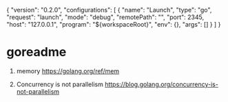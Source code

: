 {
    "version": "0.2.0",
    "configurations": [
        {
            "name": "Launch",
            "type": "go",
            "request": "launch",
            "mode": "debug",
            "remotePath": "",
            "port": 2345,
            "host": "127.0.0.1",
            "program": "${workspaceRoot}",
            "env": {},
            "args": []
        }
    ]
}





# goreadme

1) memory https://golang.org/ref/mem

2) Concurrency is not parallelism https://blog.golang.org/concurrency-is-not-parallelism 
